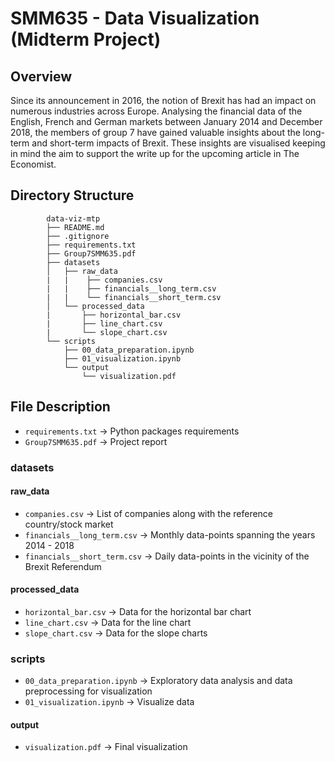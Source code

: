 # **SMM635 - Data Visualization (Midterm Project)**

## **Overview**
Since its announcement in 2016, the notion of Brexit has had an impact on numerous industries across Europe. Analysing the financial data of the English, French and German markets between January 2014 and December 2018, the members of group 7 have gained valuable insights about the long-term and short-term impacts of Brexit. These insights are visualised keeping in mind the aim to support the write up for the upcoming article in The Economist.

## **Directory Structure**

```
        data-viz-mtp
        ├── README.md
        ├── .gitignore
        ├── requirements.txt
        ├── Group7SMM635.pdf
        ├── datasets
        │   ├── raw_data
        |   |    ├── companies.csv
        |   |    ├── financials__long_term.csv
        |   |    └── financials__short_term.csv
        │   └── processed_data
        |       ├── horizontal_bar.csv
        |       ├── line_chart.csv
        |       └── slope_chart.csv
        └── scripts
            ├── 00_data_preparation.ipynb
            ├── 01_visualization.ipynb
            └── output
                └── visualization.pdf

```

## File Description
-   `requirements.txt` -> Python packages requirements
-   `Group7SMM635.pdf` -> Project report
### datasets
#### raw_data
-   `companies.csv` -> List of companies along with the reference country/stock market
-   `financials__long_term.csv` -> Monthly data-points spanning the years 2014 - 2018
-   `financials__short_term.csv` -> Daily data-points in the vicinity of the Brexit Referendum

#### processed_data
-   `horizontal_bar.csv` -> Data for the horizontal bar chart
-   `line_chart.csv` -> Data for the line chart
-   `slope_chart.csv` -> Data for the slope charts

### scripts
-   `00_data_preparation.ipynb` -> Exploratory data analysis and data preprocessing for visualization 
-   `01_visualization.ipynb` -> Visualize data

#### output
-   `visualization.pdf` -> Final visualization

